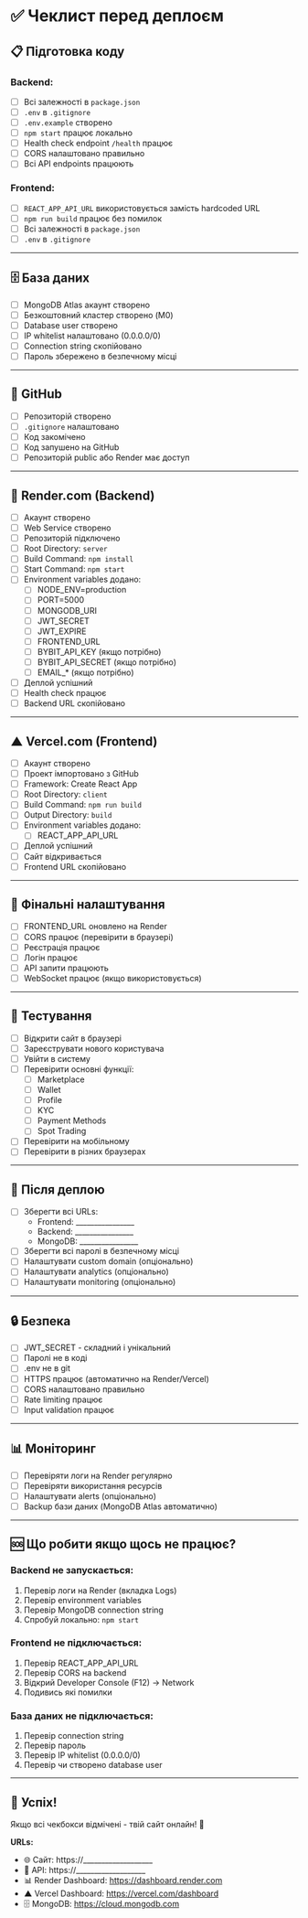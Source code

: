 # ✅ Чеклист перед деплоєм

## 📋 Підготовка коду

### Backend:
- [ ] Всі залежності в `package.json`
- [ ] `.env` в `.gitignore`
- [ ] `.env.example` створено
- [ ] `npm start` працює локально
- [ ] Health check endpoint `/health` працює
- [ ] CORS налаштовано правильно
- [ ] Всі API endpoints працюють

### Frontend:
- [ ] `REACT_APP_API_URL` використовується замість hardcoded URL
- [ ] `npm run build` працює без помилок
- [ ] Всі залежності в `package.json`
- [ ] `.env` в `.gitignore`

---

## 🗄️ База даних

- [ ] MongoDB Atlas акаунт створено
- [ ] Безкоштовний кластер створено (M0)
- [ ] Database user створено
- [ ] IP whitelist налаштовано (0.0.0.0/0)
- [ ] Connection string скопійовано
- [ ] Пароль збережено в безпечному місці

---

## 🐙 GitHub

- [ ] Репозиторій створено
- [ ] `.gitignore` налаштовано
- [ ] Код закомічено
- [ ] Код запушено на GitHub
- [ ] Репозиторій public або Render має доступ

---

## 🚀 Render.com (Backend)

- [ ] Акаунт створено
- [ ] Web Service створено
- [ ] Репозиторій підключено
- [ ] Root Directory: `server`
- [ ] Build Command: `npm install`
- [ ] Start Command: `npm start`
- [ ] Environment variables додано:
  - [ ] NODE_ENV=production
  - [ ] PORT=5000
  - [ ] MONGODB_URI
  - [ ] JWT_SECRET
  - [ ] JWT_EXPIRE
  - [ ] FRONTEND_URL
  - [ ] BYBIT_API_KEY (якщо потрібно)
  - [ ] BYBIT_API_SECRET (якщо потрібно)
  - [ ] EMAIL_* (якщо потрібно)
- [ ] Деплой успішний
- [ ] Health check працює
- [ ] Backend URL скопійовано

---

## ▲ Vercel.com (Frontend)

- [ ] Акаунт створено
- [ ] Проект імпортовано з GitHub
- [ ] Framework: Create React App
- [ ] Root Directory: `client`
- [ ] Build Command: `npm run build`
- [ ] Output Directory: `build`
- [ ] Environment variables додано:
  - [ ] REACT_APP_API_URL
- [ ] Деплой успішний
- [ ] Сайт відкривається
- [ ] Frontend URL скопійовано

---

## 🔗 Фінальні налаштування

- [ ] FRONTEND_URL оновлено на Render
- [ ] CORS працює (перевірити в браузері)
- [ ] Реєстрація працює
- [ ] Логін працює
- [ ] API запити працюють
- [ ] WebSocket працює (якщо використовується)

---

## 🧪 Тестування

- [ ] Відкрити сайт в браузері
- [ ] Зареєструвати нового користувача
- [ ] Увійти в систему
- [ ] Перевірити основні функції:
  - [ ] Marketplace
  - [ ] Wallet
  - [ ] Profile
  - [ ] KYC
  - [ ] Payment Methods
  - [ ] Spot Trading
- [ ] Перевірити на мобільному
- [ ] Перевірити в різних браузерах

---

## 📱 Після деплою

- [ ] Зберегти всі URLs:
  - Frontend: ________________
  - Backend: ________________
  - MongoDB: ________________
- [ ] Зберегти всі паролі в безпечному місці
- [ ] Налаштувати custom domain (опціонально)
- [ ] Налаштувати analytics (опціонально)
- [ ] Налаштувати monitoring (опціонально)

---

## 🔒 Безпека

- [ ] JWT_SECRET - складний і унікальний
- [ ] Паролі не в коді
- [ ] .env не в git
- [ ] HTTPS працює (автоматично на Render/Vercel)
- [ ] CORS налаштовано правильно
- [ ] Rate limiting працює
- [ ] Input validation працює

---

## 📊 Моніторинг

- [ ] Перевіряти логи на Render регулярно
- [ ] Перевіряти використання ресурсів
- [ ] Налаштувати alerts (опціонально)
- [ ] Backup бази даних (MongoDB Atlas автоматично)

---

## 🆘 Що робити якщо щось не працює?

### Backend не запускається:
1. Перевір логи на Render (вкладка Logs)
2. Перевір environment variables
3. Перевір MongoDB connection string
4. Спробуй локально: `npm start`

### Frontend не підключається:
1. Перевір REACT_APP_API_URL
2. Перевір CORS на backend
3. Відкрий Developer Console (F12) → Network
4. Подивись які помилки

### База даних не підключається:
1. Перевір connection string
2. Перевір пароль
3. Перевір IP whitelist (0.0.0.0/0)
4. Перевір чи створено database user

---

## 🎉 Успіх!

Якщо всі чекбокси відмічені - твій сайт онлайн! 🚀

**URLs:**
- 🌐 Сайт: https://___________________
- 🔧 API: https://___________________
- 📊 Render Dashboard: https://dashboard.render.com
- ▲ Vercel Dashboard: https://vercel.com/dashboard
- 🗄️ MongoDB: https://cloud.mongodb.com
